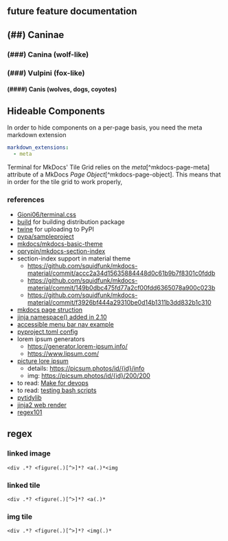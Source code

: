 ## future feature documentation
## (##) Caninae
### (###) Canina (wolf-like)
### (###) Vulpini (fox-like)
#### (####) Canis (wolves, dogs, coyotes)
## Hideable Components
In order to hide components on a per-page basis, you need the meta markdown extension
```mkdocs.yml
markdown_extensions:
  - meta
```

Terminal for MkDocs' Tile Grid relies on the *meta*[^mkdocs-page-meta] attribute of a MkDocs *Page Object*[^mkdocs-page-object].  This means that in order for the tile grid to work properly, 

### references
- [Gioni06/terminal.css](https://github.com/Gioni06/terminal.css)  
- [build](https://pypa-build.readthedocs.io/en/latest/) for building distribution package  
- [twine](https://twine.readthedocs.io/en/stable/) for uploading to PyPI  
- [pypa/sampleproject](https://github.com/pypa/sampleproject)
- [mkdocs/mkdocs-basic-theme](https://github.com/mkdocs/mkdocs-basic-theme)
- [oprypin/mkdocs-section-index](https://github.com/oprypin/mkdocs-section-index)
- section-index support in material theme  
  - https://github.com/squidfunk/mkdocs-material/commit/accc2a34d15635884448d0c61b9b7f8301c0fddb
  - https://github.com/squidfunk/mkdocs-material/commit/149b0dbc475fd77a2cf00fdd6365078a900c023b
  - https://github.com/squidfunk/mkdocs-material/commit/f3926bf444a29310be0d14b1311b3dd832b1c310
- [mkdocs page struction](https://www.mkdocs.org/dev-guide/themes/#mkdocs.structure.pages.Page)
- [jinja namespace() added in 2.10](https://jinja.palletsprojects.com/en/3.0.x/changes/#version-2-10)
- [accessible menu bar nav example](https://www.w3.org/WAI/ARIA/apg/example-index/menubar/menubar-navigation)
- [pyproject.toml config](https://setuptools.pypa.io/en/latest/userguide/pyproject_config.html)
- lorem ipsum generators
  - https://generator.lorem-ipsum.info/
  - https://www.lipsum.com/
- [picture lore ipsum](https://picsum.photos/)
  - details: https://picsum.photos/id/{id}/info
  - img: https://picsum.photos/id/{id}/200/200  
- to read: [Make for devops](https://alexharv074.github.io/2019/12/26/gnu-make-for-devops-engineers.html)  
- to read: [testing bash scripts](https://alexharv074.github.io/2017/07/07/unit-testing-a-bash-script-with-shunit2.html)  
- [pytidylib](https://pythonhosted.org/pytidylib/)
- [jinja2 web render](https://j2live.ttl255.com/)  
- [regex101](https://regex101.com/)
  
## regex
### linked image
`<div .*? <figure(.)[^>]*? <a(.)*<img`

### linked tile
`<div .*? <figure(.)[^>]*? <a(.)*`

### img tile
`<div .*? <figure(.)[^>]*? <img(.)*`

